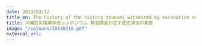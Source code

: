 ```yaml
---
date: 2013/03/12
title_en: The history of the history tsunami witnessed by excavation survey
title: 沖縄防災環境学会シンポジウム 発掘調査が証す歴史津波の実態
image: "/uploads/20130316.pdf"
external_url:
---
```

